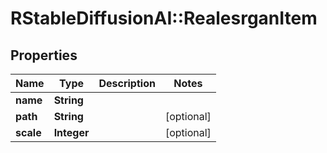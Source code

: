 # RStableDiffusionAI::RealesrganItem

## Properties
Name | Type | Description | Notes
------------ | ------------- | ------------- | -------------
**name** | **String** |  | 
**path** | **String** |  | [optional] 
**scale** | **Integer** |  | [optional] 

